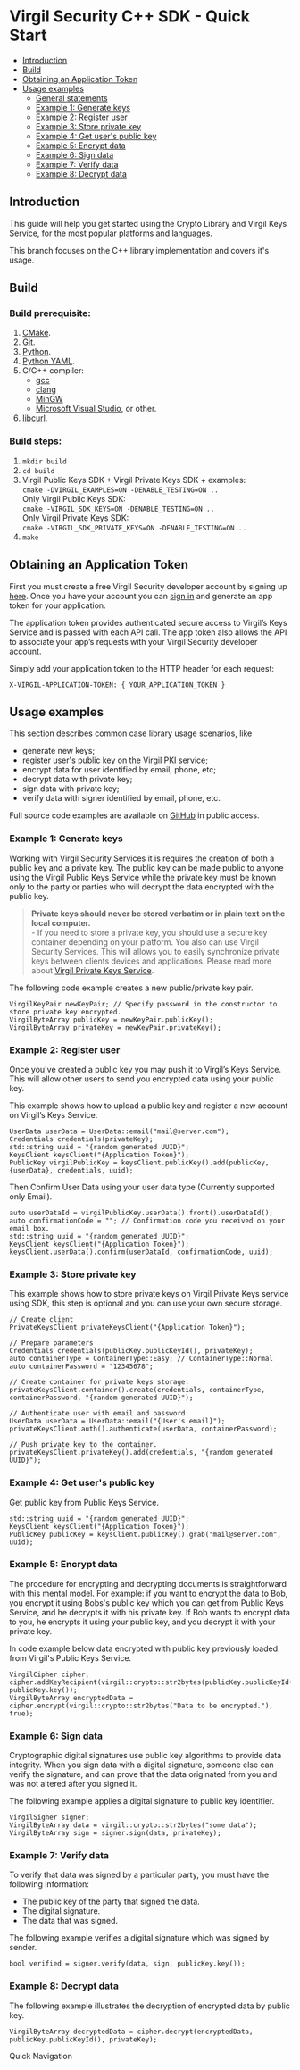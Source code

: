 
# Virgil Security C++ SDK - Quick Start

- [Introduction](#introduction)
- [Build](#build)
- [Obtaining an Application Token](#obtaining-an-application-token)
- [Usage examples](#usage-examples)
    - [General statements](#general-statements)
    - [Example 1: Generate keys](#example-1)
    - [Example 2: Register user](#example-2)
    - [Example 3: Store private key](#example-3)
    - [Example 4: Get user's public key](#example-4)
    - [Example 5: Encrypt data](#example-5)
    - [Example 6: Sign data](#example-6)
    - [Example 7: Verify data](#example-7)
    - [Example 8: Decrypt data](#example-8)

## Introduction
This guide will help you get started using the Crypto Library and Virgil Keys Service, for the most popular platforms and languages.

This branch focuses on the C++ library implementation and covers it's usage.

## Build

### Build prerequisite:

1. [CMake](http://www.cmake.org/).
1. [Git](http://git-scm.com/).
1. [Python](http://python.org/).
1. [Python YAML](http://pyyaml.org/).
1. C/C++ compiler:
    * [gcc](https://gcc.gnu.org/)
    * [clang](http://clang.llvm.org/)
    * [MinGW](http://www.mingw.org/)
    * [Microsoft Visual Studio](http://www.visualstudio.com/), or other.
1. [libcurl](http://curl.haxx.se/libcurl/).

### Build steps:

1. `mkdir build`
1. `cd build`
1.   Virgil Public Keys SDK + Virgil Private Keys SDK + examples:\
`cmake -DVIRGIL_EXAMPLES=ON -DENABLE_TESTING=ON ..`\
Only Virgil Public Keys SDK:\
`cmake -VIRGIL_SDK_KEYS=ON -DENABLE_TESTING=ON ..`\
Only Virgil Private Keys SDK:\
`cmake -VIRGIL_SDK_PRIVATE_KEYS=ON -DENABLE_TESTING=ON ..`
1. `make`


## Obtaining an Application Token
First you must create a free Virgil Security developer account by signing up [here](https://virgilsecurity.com/signup). Once you have your account you can [sign in](https://virgilsecurity.com/signin) and generate an app token for your application.

The application token provides authenticated secure access to Virgil’s Keys Service and is passed with each API call. The app token also allows the API to associate your app’s requests with your Virgil Security developer account.

Simply add your application token to the HTTP header for each request:
```
X-VIRGIL-APPLICATION-TOKEN: { YOUR_APPLICATION_TOKEN }
```

## Usage examples

This section describes common case library usage scenarios, like

- generate new keys;
- register user's public key on the Virgil PKI service;
- encrypt data for user identified by email, phone, etc;
- decrypt data with private key;
- sign data with private key;
- verify data with signer identified by email, phone, etc.

Full source code examples are available on [GitHub](https://github.com/VirgilSecurity/virgil-cpp/tree/master/examples) in public access.

### <a name="example-1"></a> Example 1: Generate keys

Working with Virgil Security Services it is requires the creation of both a public key and a private key. The public key can be made public to anyone using the Virgil Public Keys Service while the private key must be known only to the party or parties who will decrypt the data encrypted with the public key.

> __Private keys should never be stored verbatim or in plain text on the local computer.__<br>
> \- If you need to store a private key, you should use a secure key container depending on your platform. You also can use Virgil Security Services. This will allows you to easily synchronize private keys between clients devices and applications. Please read more about [Virgil Private Keys Service](https://virgilsecurity.com/documents/cpp/keys-service).

The following code example creates a new public/private key pair.
``` {.cpp}
VirgilKeyPair newKeyPair; // Specify password in the constructor to store private key encrypted.
VirgilByteArray publicKey = newKeyPair.publicKey();
VirgilByteArray privateKey = newKeyPair.privateKey();
```
### <a name="example-2"></a> Example 2: Register user

Once you've created a public key you may push it to Virgil’s Keys Service. This will allow other users to send you encrypted data using your public key.

This example shows how to upload a public key and register a new account on Virgil’s Keys Service.

``` {.cpp}
UserData userData = UserData::email("mail@server.com");
Credentials credentials(privateKey);
std::string uuid = "{random generated UUID}";
KeysClient keysClient("{Application Token}");
PublicKey virgilPublicKey = keysClient.publicKey().add(publicKey, {userData}, credentials, uuid);
```

Then Confirm User Data using your user data type (Currently supported only Email).

``` {.cpp}
auto userDataId = virgilPublicKey.userData().front().userDataId();
auto confirmationCode = ""; // Confirmation code you received on your email box.
std::string uuid = "{random generated UUID}";
KeysClient keysClient("{Application Token}");
keysClient.userData().confirm(userDataId, confirmationCode, uuid);
```

### <a name="example-3"></a> Example 3: Store private key

This example shows how to store private keys on Virgil Private Keys service using SDK, this step is optional and you can use your own secure storage.

``` {.cpp}
// Create client
PrivateKeysClient privateKeysClient("{Application Token}");

// Prepare parameters
Credentials credentials(publicKey.publicKeyId(), privateKey);
auto containerType = ContainerType::Easy; // ContainerType::Normal
auto containerPassword = "12345678";

// Create container for private keys storage.
privateKeysClient.container().create(credentials, containerType, containerPassword, "{random generated UUID}");

// Authenticate user with email and password
UserData userData = UserData::email("{User's email}");
privateKeysClient.auth().authenticate(userData, containerPassword);

// Push private key to the container.
privateKeysClient.privateKey().add(credentials, "{random generated UUID}");
```

### <a name="example-4"></a> Example 4: Get user's public key

Get public key from Public Keys Service.

``` {.cpp}
std::string uuid = "{random generated UUID}";
KeysClient keysClient("{Application Token}");
PublicKey publicKey = keysClient.publicKey().grab("mail@server.com", uuid);
```

### <a name="example-5"></a> Example 5: Encrypt data

The procedure for encrypting and decrypting documents is straightforward with this mental model. For example: if you want to encrypt the data to Bob, you encrypt it using Bobs's public key which you can get from Public Keys Service, and he decrypts it with his private key. If Bob wants to encrypt data to you, he encrypts it using your public key, and you decrypt it with your private key.

In code example below data encrypted with public key previously loaded from Virgil's Public Keys Service.

``` {.cpp}
VirgilCipher cipher;
cipher.addKeyRecipient(virgil::crypto::str2bytes(publicKey.publicKeyId()), publicKey.key());
VirgilByteArray encryptedData = cipher.encrypt(virgil::crypto::str2bytes("Data to be encrypted."), true);
```

### <a name="example-6"></a> Example 6: Sign data

Cryptographic digital signatures use public key algorithms to provide data integrity. When you sign data with a digital signature, someone else can verify the signature, and can prove that the data originated from you and was not altered after you signed it.

The following example applies a digital signature to public key identifier.

``` {.cpp}
VirgilSigner signer;
VirgilByteArray data = virgil::crypto::str2bytes("some data");
VirgilByteArray sign = signer.sign(data, privateKey);
```

### <a name="example-7"></a> Example 7: Verify data

To verify that data was signed by a particular party, you must have the following information:

* The public key of the party that signed the data.
* The digital signature.
* The data that was signed.

The following example verifies a digital signature which was signed by sender.

``` {.cpp}
bool verified = signer.verify(data, sign, publicKey.key());
```

### <a name="example-8"></a> Example 8: Decrypt data

The following example illustrates the decryption of encrypted data by public key.

``` {.cpp}
VirgilByteArray decryptedData = cipher.decrypt(encryptedData, publicKey.publicKeyId(), privateKey);
```

</div>
</div>

<div class="col-md-12 col-md-offset-2 hidden-md hidden-xs hidden-sm">
<div class="docs-menu" data-ui="affix-docs">
<div class="title">Quick Navigation</div>

<div class="menu-items-wrapper" data-ui="menu-items-wrapper"></div>
</div>
</div>
</div>
</div>
</section>
